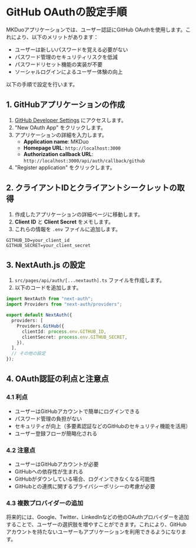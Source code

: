# GitHub OAuthの設定手順

MKDuoアプリケーションでは、ユーザー認証にGitHub OAuthを使用します。これにより、以下のメリットがあります：

- ユーザーは新しいパスワードを覚える必要がない
- パスワード管理のセキュリティリスクを低減
- パスワードリセット機能の実装が不要
- ソーシャルログインによるユーザー体験の向上

以下の手順で設定を行います。

## 1. GitHubアプリケーションの作成

1. [GitHub Developer Settings](https://github.com/settings/developers) にアクセスします。
2. "New OAuth App" をクリックします。
3. アプリケーションの詳細を入力します。
   - **Application name**: MKDuo
   - **Homepage URL**: `http://localhost:3000`
   - **Authorization callback URL**: `http://localhost:3000/api/auth/callback/github`
4. "Register application" をクリックします。

## 2. クライアントIDとクライアントシークレットの取得

1. 作成したアプリケーションの詳細ページに移動します。
2. **Client ID** と **Client Secret** をメモします。
3. これらの情報を `.env` ファイルに追加します。

```env
GITHUB_ID=your_client_id
GITHUB_SECRET=your_client_secret
```

## 3. NextAuth.js の設定

1. `src/pages/api/auth/[...nextauth].ts` ファイルを作成します。
2. 以下のコードを追加します。

```typescript
import NextAuth from "next-auth";
import Providers from "next-auth/providers";

export default NextAuth({
  providers: [
    Providers.GitHub({
      clientId: process.env.GITHUB_ID,
      clientSecret: process.env.GITHUB_SECRET,
    }),
  ],
  // その他の設定
});
```

## 4. OAuth認証の利点と注意点

### 4.1 利点
- ユーザーはGitHubアカウントで簡単にログインできる
- パスワード管理の負担がない
- セキュリティが向上（多要素認証などのGitHubのセキュリティ機能を活用）
- ユーザー登録フローが簡略化される

### 4.2 注意点
- ユーザーはGitHubアカウントが必要
- GitHubへの依存性が生まれる
- GitHubがダウンしている場合、ログインできなくなる可能性
- GitHubとの連携に関するプライバシーポリシーの考慮が必要

### 4.3 複数プロバイダーの追加
将来的には、Google、Twitter、LinkedInなどの他のOAuthプロバイダーを追加することで、ユーザーの選択肢を増やすことができます。これにより、GitHubアカウントを持たないユーザーもアプリケーションを利用できるようになります。
